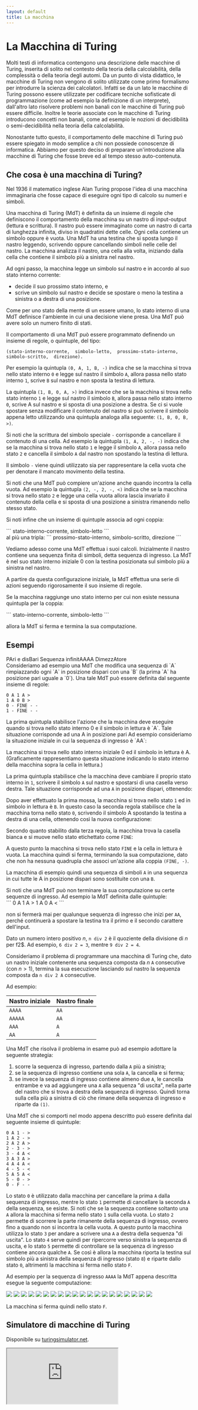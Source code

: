 ```yaml
---
layout: default
title: La macchina
---
```


<link
  rel="stylesheet"
  href="{{ site.baseurl }}/assets/css/pages/{{ page.name }}.css"
>
<script
  src="{{ site.baseurl }}/assets/js/machine.js">
</script>


<script>
    $(document).ready(function(){
        $(".menu .item").tab();
    });
</script>

# La Macchina di Turing

Molti testi di informatica contengono una descrizione delle macchine di Turing, inserita di solito nel contesto della teoria della calcolabilità, della complessità o della teoria degli automi. Da un punto di vista didattico, le macchine di Turing non vengono di solito utilizzate come primo formalismo per introdurre la scienza dei calcolatori.
Infatti se da un lato le macchine di Turing possono essere utilizzate per codificare tecniche sofisticate di programmazione (come ad esempio la definizione di un interprete), dall'altro lato risolvere problemi non banali con le macchine di Turing può essere difficile.
Inoltre le teorie associate con le macchine di Turing introducono concetti non banali, come ad esempio le nozioni di decidibilità o semi-decidibilità nella teoria della calcolabilità.


Nonostante tutto questo, il comportamento delle macchine di Turing può essere spiegato in modo semplice a chi non possiede conoscenze di informatica.
Abbiamo per questo deciso di preparare un'introduzione alla macchine di Turing che fosse breve ed al tempo stesso auto-contenuta.


## Che cosa è una macchina di Turing? 
Nel 1936 il matematico inglese Alan Turing propose l'idea di una macchina immaginaria che fosse capace di eseguire ogni tipo di calcolo su numeri e simboli.


Una macchina di Turing (MdT) è definita da un insieme di regole che definiscono il comportamento della macchina su un nastro di input-output (lettura e scrittura).
Il nastro può essere immaginato come un nastro di carta di lunghezza infinita, diviso in quadratini dette celle.
Ogni cella contiene un simbolo oppure è vuota.
Una MdT ha una testina che si sposta lungo il nastro leggendo, scrivendo oppure cancellando simboli nelle celle del nastro.
La macchina analizza il nastro, una cella alla volta, iniziando dalla cella che contiene il simbolo più a sinistra nel nastro.


Ad ogni passo, la macchina legge un simbolo sul nastro e in accordo al suo stato interno corrente:
- decide il suo prossimo stato interno, e 
- scrive un simbolo sul nastro e decide se spostare o meno la testina a sinistra o a destra di una posizione.


Come per uno stato della mente di un essere umano, lo stato interno di una MdT definisce l'ambiente in cui una decisione viene presa.
Una MdT può avere solo un numero finito di stati.


Il comportamento di una MdT può essere programmato definendo un insieme di regole, o quintuple, del tipo: 

<div class="language-plaintext tuple" markdown="1">

```
(stato-interno-corrente,  simbolo-letto,  prossimo-stato-interno,  simbolo-scritto,  direzione).
```

</div>


Per esempio la quintupla `(0, A, 1, B, -)` indica che se la macchina si trova nello stato interno `0` e legge sul nastro il simbolo `A`, allora passa nello stato interno `1`, scrive `B` sul nastro e non sposta la testina di lettura.


La quintupla `(1, B, 0, A, >)` indica invece che se la macchina si trova nello stato interno `1` e legge sul nastro il simbolo `B`, allora passa nello stato interno `0`, scrive A sul nastro e si sposta di una posizione a destra.
Se ci si vuole spostare senza modificare il contenuto del nastro si può scrivere il simbolo appena letto utilizzando una quintupla analoga alla seguente: `(1, B, 0, B, >)`.

Si noti che la scrittura del simbolo speciale `-` corrisponde a cancellare il contenuto di una cella.
Ad esempio la quintupla `(1, A, 2, -, -)` indica che se la macchina si trova nello stato `1` e legge il simbolo `A`, allora passa nello stato `2` e cancella il simbolo `A` dal nastro non spostando la testina di lettura.
<div class="ui segment" markdown="1">

Il simbolo `-` viene quindi utilizzato sia per rappresentare la cella vuota che per denotare il mancato movimento della testina.

<!-- <div class="ui left very close rail warning">
  <div class="ui segment">
    Nota con warning!
  </div>
</div> -->

</div>


<div class="ui segment" markdown="1">

Si noti che una MdT può compiere un'azione anche quando incontra la cella vuota.
Ad esempio la quintupla `(2, -, 2, -, <)` indica che se la macchina si trova nello stato `2` e legge una cella vuota allora lascia invariato il contenuto della cella e si sposta di una posizione a sinistra rimanendo nello stesso stato.

<!-- <div class="ui left very close rail">
  <div class="ui segment">
    Nota a margine: utile!
  </div>
</div> -->

</div>


Si noti infine che un insieme di quintuple associa ad ogni coppia: 

<div class="language-plaintext tuple" markdown="1">
```
stato-interno-corrente, simbolo-letto
```
</div>
<div class="language-plaintext tuple" markdown="1">
al più una tripla: 
```
prossimo-stato-interno, simbolo-scritto, direzione
```
</div>

Vediamo adesso come una MdT effettua i suoi calcoli.
Inizialmente il nastro contiene una sequenza finita di simboli, detta sequenza di ingresso.
La MdT è nel suo stato interno iniziale 0 con la testina posizionata sul simbolo più a sinistra nel nastro.

A partire da questa configurazione iniziale, la MdT effettua una serie di azioni seguendo rigorosamente il suo insieme di regole.

<div class="ui segment" markdown="1">

Se la macchina raggiunge uno stato interno per cui non esiste nessuna quintupla per la coppia: 

<div class="language-plaintext tuple" markdown="1">
```
stato-interno-corrente, simbolo-letto
```
</div>
</div>

allora la MdT si ferma e termina la sua computazione.

## Esempi
<div class="ui top attached tabular menu">
  <a class="active item" data-tab="first">PAri e disBari</a>
  <a class="item" data-tab="second">Sequenza infinitAAAA</a>
  <a class="item" data-tab="third">DimezzAtore</a>
</div>
<div class="ui bottom attached active tab segment" data-tab="first">
  <div markdown="1">
  Consideriamo ad esempio una MdT che modifica una sequenza di `A` rimpiazzando ogni `A` in posizione dispari con una `B` (la prima `A` ha posizione pari uguale a `0`).
  Una tale MdT può essere definita dal seguente insieme di regole:

  </div>

  <div class="language-plaintext tuple" markdown="1">

  ```
  0 A 1 A >
  1 A 0 B >
  0 - FINE - -
  1 - FINE - -
  ```

  </div>
  <div markdown="1">
  La prima quintupla stabilisce l'azione che la macchina deve eseguire quando si trova nello stato interno 0 e il simbolo in lettura è `A`.
  Tale situazione corrisponde ad una A in posizione pari Ad esempio consideriamo la situazione iniziale in cui la sequenza di ingresso è `AA`: 

  <!-- TODO: add img -->

  La macchina si trova nello stato interno iniziale 0 ed il simbolo in lettura è A.
  (Graficamente rappresentiamo questa situazione indicando lo stato interno della macchina sopra la cella in lettura.) 

  La prima quintupla stabilisce che la macchina deve cambiare il proprio stato interno in `1`, scrivere il simbolo `A` sul nastro e spostarsi di una casella verso destra.
  Tale situazione corrisponde ad una `A` in posizione dispari, ottenendo: 

  <!-- TODO: add img -->

  Dopo aver effettuato la prima mossa, la macchina si trova nello stato `1` ed in simbolo in lettura è `B`.
  In questo caso la seconda regola stabilisce che la macchina torna nello stato `0`, scrivendo il simbolo A spostando la testina a destra di una cella, ottenendo così la nuova configurazione: 

  <!-- TODO: add img -->

  Secondo quanto stabilito dalla terza regola, la macchina trova la casella bianca e si muove nello stato etichettato come `FINE`: 

  A questo punto la macchina si trova nello stato `FINE` e la cella in lettura è vuota.
  La macchina quindi si ferma, terminando la sua computazione, dato che non ha nessuna quadrupla che associ un'azione alla coppia `(FINE, -)`.

  La macchina di esempio quindi una sequenza di simboli `A` in una sequenza in cui tutte le A in posizione dispari sono sostituite con una `B`.
  </div>

</div>
<div class="ui bottom attached tab segment" data-tab="second">
  <div markdown="1">
  Si noti che una MdT può non terminare la sua computazione su certe sequenze di ingresso.
  Ad esempio la MdT definita dalle quintuple: 

  <div class="language-plaintext tuple" markdown="1">
  ```
  0 A 1 A >
  1 A 0 A <
  ```
  </div>

  non si fermerà mai per qualunque sequenza di ingresso che inizi per `AA`, perché continuerà a spostare la testina tra il primo e il secondo carattere dell'input.

  </div>
</div>
<div class="ui bottom attached tab segment" data-tab="third">
  <div markdown="1">

  Dato un numero intero positivo $n$, `n div 2` è il quoziente della divisione di $n$ per f2$.
  Ad esempio, `6 div 2 = 3`, mentre `9 div 2 = 4`.


  Consideriamo il problema di programmare una macchina di Turing che, dato un nastro iniziale contenente una sequenza composta da $n$ `A` consecutive (con $n > 1$), termina la sua esecuzione lasciando sul nastro la sequenza composta da `n div 2 A` consecutive.

  Ad esempio: 

  | Nastro iniziale | Nastro finale |
  | - | - |
  | `AAAA` | `AA` |
  | `AAAAA` | `AA` |
  | `AAA` | `A` |
  | `AA` | `A` |


  Una MdT che risolva il problema in esame può ad esempio adottare la seguente strategia: 

  1. scorre la sequenza di ingresso, partendo dalla `A` più a sinistra;
  2.  se la sequenza di ingresso contiene una sola `A`, la cancella e si ferma;
  3.  se invece la sequenza di ingresso contiene almeno due `A`, le cancella entrambe e va 
  ad aggiungere una `A` alla sequenza "di uscita", nella parte del nastro che si trova a destra della sequenza di ingresso.
  Quindi torna sulla cella più a sinistra di ciò che rimane della sequenza di ingresso e riparte da `(1)`.

  Una MdT che si comporti nel modo appena descritto può essere definita dal seguente insieme di quintuple: 

  <div class="language-plaintext tuple" markdown="1">

  ```
  0 A 1 - >
  1 A 2 - >
  2 A 2 A >
  2 - 3 - >
  3 - 4 A <
  3 A 3 A >
  4 A 4 A <
  4 - 5 - <
  5 A 5 A <
  5 - 0 - >
  0 - F - -
  ```

  </div>

  Lo stato `0` è utilizzato dalla macchina per cancellare la prima `A` dalla sequenza di ingresso, mentre lo stato `1` permette di cancellare la seconda `A` della sequenza, se esiste.
  Si noti che se la sequenza contiene soltanto una `A` allora la macchina si ferma nello stato `1` sulla cella vuota.
  Lo stato `2` permette di scorrere la parte rimanente della sequenza di ingresso, ovvero fino a quando non si incontra la cella vuota.
  A questo punto la macchina utilizza lo stato `3` per andare a scrivere una `A` a destra della sequenza "di uscita".
  Lo stato `4` serve quindi per ripercorre verso sinistra la sequenza di uscita, e lo stato `5` permette di controllare se la sequenza di ingresso contiene ancora qualche `A`.
  Se così è allora la macchina riporta la testina sul simbolo più a sinistra della sequenza di ingresso (stato `8`) e riparte dallo stato `0`, altrimenti la macchina si ferma nello stato `F`.


  Ad esempio per la sequenza di ingresso `AAAA` la MdT appena descritta esegue la seguente computazione: 

  <div class="list examples">
    <img class="ui centered large image" src="assets/images/machine/ahalver/t0.svg">
    <img class="ui centered large image" src="assets/images/machine/ahalver/t1.svg">
    <img class="ui centered large image" src="assets/images/machine/ahalver/t2.svg">
    <img class="ui centered large image" src="assets/images/machine/ahalver/t3.svg">
    <img class="ui centered large image" src="assets/images/machine/ahalver/t4.svg">
    <img class="ui centered large image" src="assets/images/machine/ahalver/t5.svg">
    <img class="ui centered large image" src="assets/images/machine/ahalver/t6.svg">
    <img class="ui centered large image" src="assets/images/machine/ahalver/t7.svg">
    <img class="ui centered large image" src="assets/images/machine/ahalver/t8.svg">
    <img class="ui centered large image" src="assets/images/machine/ahalver/t9.svg">
    <img class="ui centered large image" src="assets/images/machine/ahalver/t10.svg">
    <img class="ui centered large image" src="assets/images/machine/ahalver/t11.svg">
    <img class="ui centered large image" src="assets/images/machine/ahalver/t12.svg">
    <img class="ui centered large image" src="assets/images/machine/ahalver/t13.svg">
    <img class="ui centered large image" src="assets/images/machine/ahalver/t14.svg">
    <img class="ui centered large image" src="assets/images/machine/ahalver/t15.svg">
    <img class="ui centered large image" src="assets/images/machine/ahalver/t16.svg">
    <img class="ui centered large image" src="assets/images/machine/ahalver/t17.svg">
    <img class="ui centered large image" src="assets/images/machine/ahalver/t18.svg">
    <img class="ui centered large image" src="assets/images/machine/ahalver/t19.svg">
  </div>

  La macchina si ferma quindi nello stato `F`.
  </div>
</div>


## Simulatore di macchine di Turing

Disponibile su [turingsimulator.net](https://www.turingsimulator.net/).

<iframe
  id="emulator"
  src="https://www.turingsimulator.net/"
>

Esistono molti programmi "simulatori" di macchine di Turing, ovvero programmi capaci di simulare il comportamento di una macchina di Turing mostrandone il comportamento sullo schermo di un calcolatore. 


I partecipanti alla gara di informatica per studenti delle scuole superiori utilizzano un simulatore di macchine di Turing di facile utilizzo anche per chi non ha dimestichezza con l'uso dei calcolatori. 

Il simulatore è stato scritto in Java e realizzato all'interno del Dipartimento di Informatica dell'Università di Pisa.

Molto brevemente, questo simulatore mostra sullo schermo una macchina di Turing (raffigurata come una specie di macchina a vapore) che corre su un nastro.
Per esigenze di visualizzazione, lo spostamento della testina in una direzione è mostrato tramite lo spostamento del nastro nella direzione opposta, così da avere la testina sempre al centro dello schermo. Il simulatore inoltre mostra:


- due ?finestre? in cui possono essere inserite direttamente le regole della macchina di Turing in corso di realizzazione (finestra verticale a destra) e il contenuto iniziale del nastro (finestra orizzontale in basso);
- un pulsante CARICA per caricare le regole di una MdT da una lista di macchine date, ed un pulsante SALVA per memorizzare le modifiche apportate alle regole che definiscono la MdT;
- i pulsanti ESEGUI e STOP per mettere al lavoro la macchina; il cursore sulla sinistra di ESEGUI permette inoltre di variare la velocità di esecuzione; la quintupla correntemente eseguita viene evidenziata di volta in volta nella finestra verticale a destra.

Una novità per rendere i programmi meno lunghi, consiste nel poter usare la seguente abbreviazione sintattica

<div class="language-plaintext tuple" markdown="1">
```
( stato1, ABCD, stato2, EFGH, > )
```
</div>

per poter rappresentare concisamente la sequenza di tuple

<div class="language-plaintext tuple" markdown="1">
```
( stato1, A, stato2, E, > )
( stato1, B, stato2, F, > )
( stato1, C, stato2, G, > )
( stato1, D, stato2, H, > )
```
</div>

In generale, è possibile mettere n simboli dopo stato1 e dopo stato2, dove l?i-esimo simbolo dopo stato1 corrisponde all?i-esimo simbolo dopo stato2. Si noti che il numero di simboli dopo stato1 e stato2 deve corrispondere! Per esempio, è possibile descrivere le quintuple per scandire a destra una sequenza di A, B, C e D fino alla fine con due sole quintuple:

<div class="language-plaintext tuple" markdown="1">
```
( 0, ABCD, 0, ABCD, > )
( 0, -, 1, -, < )
```
</div>

Un altro esempio consiste nel trasformare le A in B e le B in A in una sequenza contenente questi due soli simboli:

<div class="language-plaintext tuple" markdown="1">
```
(0, AB, 0, BA, >)
```
</div>

Infine, per cancellare dal nastro una sequenza di simboli (per es., A, B, C, D), sostituendoli con uno spazio:

<div class="language-plaintext tuple" markdown="1">
```
(0, ABCD, 0, - - - -, >)
```
</div>

Il simulatore sarà utilizzato durante la gara di informatica. Una versione semplificata di questo simulatore è accessibile all'indirizzo http://www.di.unipi.it/SettimanaCultura. 